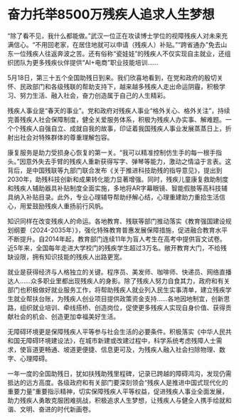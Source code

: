 # 奋力托举8500万残疾人追求人生梦想

“除了看不见，我什么都能做。”武汉一位正在攻读博士学位的视障残疾人对未来充满信心。“不用回老家，在居住地就可以申请（残疾人）补贴。”“跨省通办”免去山东一位残疾人往返奔波之苦。还有俗称“瓷娃娃”的残疾人不仅实现自主就业，还组织团队为更多残疾伙伴提供“AI+电商”职业技能培训……

5月18日，第三十五个全国助残日到来。我们欣喜地看到，在党和政府的殷切关怀、民政部门和各级残联的帮助支持下，越来越多残疾人走出命运阴霾，积极学习、努力生活、融入社会，奋力创造属于自己的人生精彩。

残疾人事业是“春天的事业”。党和政府对残疾人事业“格外关心、格外关注”，持续完善残疾人社会保障制度，健全关爱服务体系，积极为残疾人办实事、解难题。一个个残疾人自强自立、成就自我的故事，印证着我国残疾人事业发展蒸蒸日上，折射出社会对特殊群体的尊重理解包容。

康复服务是助力受损身心恢复的第一关。“我可以精准控制仿生手的每一根手指头。”因意外失去手臂的残疾人重新获得写字、弹琴等能力，激动之情溢于言表。这背后，是中国残联等九部门联合发布《关于推进科技助残的指导意见》，提出到2030年，助残科技创新和成果转化能力显著增强。同时，残疾儿童康复救助制度和残疾人辅助器具补贴制度全面实施，多地将AR字幕眼镜、智能假肢等高科技辅具纳入补贴目录。此外，专业心理辅导帮助纾解心结，心理重建助力重拾生活信心，用爱鼓励残疾人重扬前行风帆。

知识同样在改变残疾人的命运。各地教育、残联等部门推动落实《教育强国建设规划纲要（2024-2035年）》，强化特殊教育普惠发展保障措施，促进融合教育水平不断提升。自2014年起，教育部门连续11年为盲人考生在高考中提供盲文试卷。近5年来，全国每年走进大学校门的残疾学生超过3万名。敞开教育大门，不给残缺设限，拥有知识技能的残疾人出路更宽。

就业是获得经济与人格独立的关键。程序员、美发师、咖啡师、快递员、网络直播达人……众多职业里都出现残疾人的身影。除了残疾人努力自食其力，政府和有关部门也积极做好就业服务工作，将帮助残疾人就业列入民生实事清单，建立残疾学生就业帮扶台账，为残疾人创业项目提供政策资金支持……各地因地制宜，创新思路，组织就业培训、牵线搭桥、创造岗位，促使更多残疾人实现自身价值、获得贡献社会的机会、创造更加幸福美好生活。

无障碍环境更是保障残疾人平等参与社会生活的必要条件。积极落实《中华人民共和国无障碍环境建设法》，在城市新建或改建过程中，科学系统考虑残障人士需求，使盲道更畅通、坡道更便捷、信息更可及，为残疾人融入社会扫除物理、数字、心理障碍。

一年一度的全国助残日，犹如扶残助残里程碑，记录已跨越的障碍鸿沟，发现仍需抵达的远方高度。各级政府和有关部门要深刻领会“残疾人是推进中国式现代化的重要力量”重要指示精神，切实保障残疾人平等权益，促进残疾人事业全面发展，助力残疾人勇敢克服困难挑战，积极追求人生梦想，让残疾人与健全人携手绘就和谐、文明、奋进的时代新画卷。